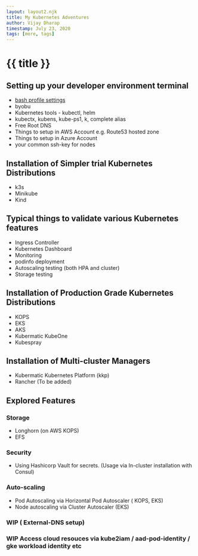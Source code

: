 ```yaml
---
layout: layout2.njk
title: My Kubernetes Adventures
author: Vijay Dharap
timestamp: July 23, 2020 
tags: [more, tags]
---
```


# {{ title }}

## Setting up your developer environment terminal
* [bash profile settings](./bash-settings)
* byobu
* Kubernetes tools - kubectl, helm
* kubectx, kubens, kube-ps1, k, complete alias
* Free Root DNS
* Things to setup in AWS Account e.g. Route53 hosted zone
* Things to setup in Azure Account
* your common ssh-key for nodes

## Installation of Simpler trial Kubernetes Distributions
* k3s
* Minikube
* Kind

## Typical things to validate various Kubernetes features
* Ingress Controller
* Kubernetes Dashboard
* Monitoring
* podinfo deployment
* Autoscaling testing (both HPA and cluster)
* Storage testing

## Installation of Production Grade Kubernetes Distributions
* KOPS
* EKS
* AKS
* Kubermatic KubeOne
* Kubespray

## Installation of Multi-cluster Managers
* Kubermatic Kubernetes Platform (kkp)
* Rancher (To be added)

## Explored Features

### Storage
* Longhorn (on AWS KOPS)
* EFS

### Security
* Using Hashicorp Vault for secrets. (Usage via In-cluster installation with Consul)

### Auto-scaling
* Pod Autoscaling via Horizontal Pod Autoscaler ( KOPS, EKS)
* Node autoscaling via Cluster Autoscaler (EKS)

### WIP ( External-DNS setup)

### WIP Access cloud resouces via kube2iam / aad-pod-identity / gke workload identity etc

